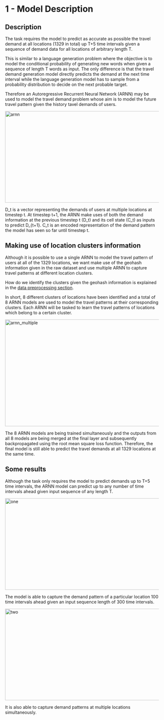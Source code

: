 # 1 - Model Description 

## Description

The task requires the model to predict as accurate as possible the travel demand at all 
locations (1329 in total) up T+5 time intervals given a sequence of demand data for all locations of arbitrary length T.

This is similar to a language generation problem where the objective is to model the conditional probability of generating new words when given a sequence of length T words as input. The only difference is that 
the travel demand generation model directly predicts the demand at the next time interval while the language generation model has to sample from a probability distribution to decide on the next probable target.

Therefore an Autoregressive Recurrent Neural Network (ARNN) may be used to model the travel demand problem whose aim is to model the future travel pattern given the history tavel demands of users. 


<div>
<img src="https://raw.githubusercontent.com/Tanmengxuan/cicids2017/master/images/arnn.png" alt="arnn" width="550px" height="300px" style="display: block;">
</div>


D_t is a vector representing the demands of users at multiple locations at timestep t.
At timestep t+1, the ARNN make uses of both the demand information at the previous timestep t (D_t) and its cell state (C_t) as inputs
to predict D_{t+1}. C_t is an encoded representation of the demand pattern the model has seen so far until timestep t. 

## Making use of location clusters information

Although it is possible to use a single ARNN to model the travel pattern of users at all of the 1329 locations, we want make use of the geohash information given in the raw dataset and use multiple ARNN to capture
travel patterns at different location clusters.

How do we identify the clusters given the geohash information is explained in the [data preprocessing section](https://github.com/Tanmengxuan/grab_traffic_management/tree/master/2_Data_Analysis).

In short, 8 different clusters of locations have been identified and a total of 8 ARNN models are used to model the travel patterns at their corresponding clusters. Each ARNN will be tasked to learn the travel patterns of locations which belong to a certain cluster. 


<div>
<img src="https://raw.githubusercontent.com/Tanmengxuan/cicids2017/master/images/arnn_multiple.png" alt="arnn_multiple" width="550px" height="350px" style="display: block;">
</div>


The 8 ARNN models are being trained simultaneously and the outputs from all 8 models are being merged at the final layer and subsequently backpropagated using the root mean square loss function. 
Therefore, the final model is still able to predict the travel demands at all 1329 locations at the same time. 

## Some results

Although the task only requires the model to predict demands up to T+5 time intervals, the ARNN model can 
predict up to any number of time intervals ahead given input sequence of any length T.  


<div>
<img src="https://raw.githubusercontent.com/Tanmengxuan/cicids2017/master/images/locations_1.png" alt="one" width="600px" height="300px" style="display: block;">
</div>


The model is able to capture the demand pattern of a particular location 100 time intervals ahead given an input sequence length of 300 time intervals. 


<div>
<img src="https://raw.githubusercontent.com/Tanmengxuan/cicids2017/master/images/locations_2.png" alt="two" width="600px" height="300px" style="display: block;">
</div>


It is also able to capture demand patterns at multiple locations simultaneously.

